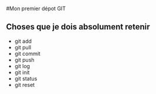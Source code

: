 #Mon premier dépot GIT
## Choses que je dois absolument retenir
- git add
- git pull
- git commit
- git push
- git log
- git init
- git status
- git reset